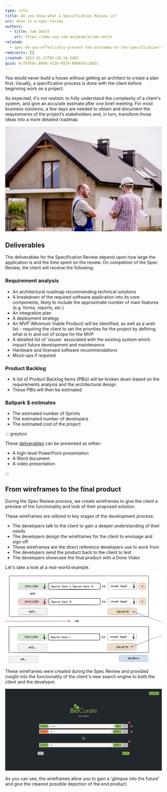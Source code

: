 ```yaml
---
type: rule
title: Do you know what a Specification Review is?
uri: what-is-a-spec-review
authors:
  - title: Sam Smith
    url: https://www.ssw.com.au/people/sam-smith
related:
  - spec-do-you-effectively-present-the-outcomes-at-the-specification-review-presentation
redirects: []
created: 2023-01-23T05:28:14.548Z
guid: 6cf6fbbc-84bb-413b-9529-8666fb1c8b5c
---
```

You would never build a house without getting an architect to create a plan first. Usually, a specification process is done with the client before beginning work on a project. 

<!--endintro-->

As expected, it's not realistic to fully understand the complexity of a client's system, and give an accurate estimate after one brief meeting. For most business solutions, a few days are needed to obtain and document the requirements of the project’s stakeholders and, in turn, transform those ideas into a more detailed roadmap.

![Figure: You would never build a house without an architect](workers022.jpg)

## Deliverables

The deliverables for the Specification Review depend upon how large the application is and the time spent on the review. On completion of the Spec Review, the client will receive the following:

### Requirement analysis

* An architectural roadmap recommending technical solutions
* A breakdown of the required software application into its core components, likely to include the approximate number of main features (e.g. forms, reports, etc.)
* An integration plan
* A deployment strategy
* An MVP (Minimum Viable Product) will be identified, as well as a wish list - requiring the client to set the priorities for the project by defining what is in and out of scope for the MVP
* A detailed list of 'issues' associated with the existing system which impact future development and maintenance
* Hardware and licensed software recommendations
* Mock-ups if required

### Product Backlog

* A list of Product Backlog Items (PBIs) will be broken down based on the requirements analysis and the architectural design
* These PBIs will then be estimated

### Ballpark $ estimates

* The estimated number of Sprints
* The estimated number of developers
* The estimated cost of the project

::: greybox

These [deliverables](/spec-do-you-effectively-present-the-outcomes-at-the-specification-review-presentation) can be presented as either:

* A high-level PowerPoint presentation 
* A Word document
* A video presentation

:::

## From wireframes to the final product

During the Spec Review process, we create wireframes to give the client a preview of the functionality and look of their proposed solution.

These wireframes are utilized in key stages of the development process:

* The developers talk to the client to gain a deeper understanding of their needs
* The developers design the wireframes for the client to envisage and sign off
* These wireframes are the direct reference developers use to work from 
* The developers send the product back to the client to test
* The developers showcase the final product with a Done Video

Let's take a look at a real-world example.

![Figure: The initial wireframe from the Spec Review](image002-52-copy.jpg "Initial Wireframe")

These wireframes were created during the Spec Review and provided insight into the functionality of the client's new search engine to both the client and the developer.

![Figure: The final product based on these wireframes](biocurate_final_product.png "Final Product")

As you can see, the wireframes allow you to gain a 'glimpse into the future' and give the clearest possible depiction of the end product.
